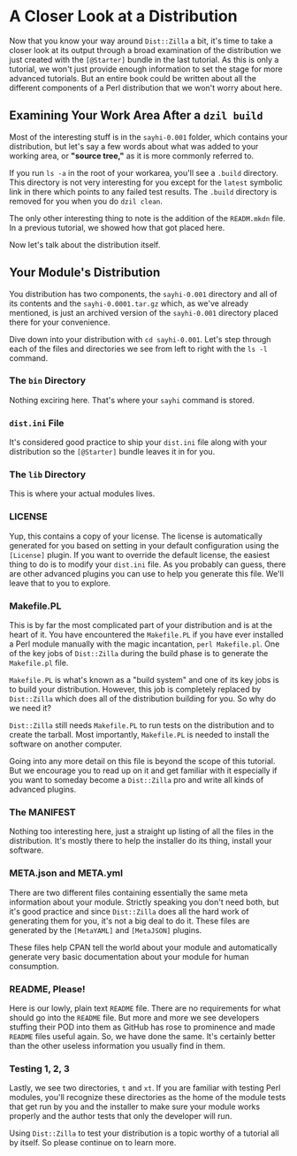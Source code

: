 # A Closer Look at a Distribution

Now that you know your way around `Dist::Zilla` a bit, it's time to take a
closer look at its output through a broad examination of the distribution we
just created with the `[@Starter]` bundle in the last tutorial. As this is only
a tutorial, we won't just provide enough information to set the stage for more
advanced tutorials.  But an entire book could be written about all the different
components of a Perl distribution that we won't worry about here.

## Examining Your Work Area After a `dzil build`

Most of the interesting stuff is in the `sayhi-0.001` folder, which contains
your distribution, but let's say a few words about what was added to your
working area, or **"source tree,"** as it is more commonly referred to.

If you run `ls -a` in the root of your workarea, you'll see a `.build`
directory. This directory is not very interesting for you except for the
`latest` symbolic link in there which points to any failed test results. The
`.build` directory is removed for you when you do `dzil clean`.

The only other interesting thing to note is the addition of the `READM.mkdn`
file. In a previous tutorial, we showed how that got placed here.

Now let's talk about the distribution itself.

## Your Module's Distribution

You distribution has two components, the `sayhi-0.001` directory and all of its
contents and the `sayhi-0.0001.tar.gz` which, as we've already mentioned, is
just an archived version of the `sayhi-0.001` directory placed there for your
convenience.

Dive down into your distribution with `cd sayhi-0.001`. Let's step through each
of the files and directories we see from left to right with the `ls -l` command.

### The `bin` Directory

Nothing exciring here. That's where your `sayhi` command is stored.

### `dist.ini` File

It's considered good practice to ship your `dist.ini` file along with your
distribution so the `[@Starter]` bundle leaves it in for you.

### The `lib` Directory

This is where your actual modules lives.

### LICENSE

Yup, this contains a copy of your license. The license is automatically
generated for you based on setting in your default configuration using the
`[License]` plugin. If you want to override the default license, the easiest
thing to do is to modify your `dist.ini` file. As you probably can guess, there
are other advanced plugins you can use to help you generate this file. We'll
leave that to you to explore.

### Makefile.PL

This is by far the most complicated part of your distribution and is at the
heart of it. You have encountered the `Makefile.PL` if you have ever installed a
Perl module manually with the magic incantation, `perl Makefile.pl`. One of the
key jobs of `Dist::Zilla` during the build phase is to generate the
`Makefile.pl` file.

`Makefile.PL` is what's known as a "build system" and one of its key jobs is to
build your distribution. However, this job is completely replaced by
`Dist::Zilla` which does all of the distribution building for you. So why do we
need it?

`Dist::Zilla` still needs `Makefile.PL` to run tests on the distribution and to
create the tarball. Most importantly, `Makefile.PL` is needed to install the
software on another computer.

Going into any more detail on this file is beyond the scope of this tutorial.
But we encourage you to read up on it and get familiar with it especially if you
want to someday become a `Dist::Zilla` pro and write all kinds of advanced
plugins.

### The MANIFEST

Nothing too interesting here, just a straight up listing of all the files in the
distribution. It's mostly there to help the installer do its thing, install your
software.

### META.json and META.yml

There are two different files containing essentially the same meta information
about your module. Strictly speaking you don't need both, but it's good practice
and since `Dist::Zilla` does all the hard work of generating them for you, it's
not a big deal to do it.  These files are generated by the `[MetaYAML]` and
`[MetaJSON]` plugins.

These files help CPAN tell the world about your module and automatically
generate very basic documentation about your module for human consumption.

### README, Please!

Here is our lowly, plain text `README` file. There are no requirements for what
should go into the `README` file. But more and more we see developers stuffing
their POD into them as GitHub has rose to prominence and made `README` files
useful again. So, we have done the same. It's certainly better than the other
useless information you usually find in them.

### Testing 1, 2, 3

Lastly, we see two directories, `t` and `xt`. If you are familiar with testing
Perl modules, you'll recognize these directories as the home of the module tests
that get run by you and the installer to make sure your module works properly
and the author tests that only the developer will run.

Using `Dist::Zilla` to test your distribution is a topic worthy of a tutorial
all by itself. So please continue on to learn more.
